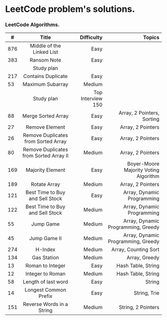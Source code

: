 # LeetCode problem's solutions.

### LeetCode Algorithms.

| #   |                 Title                  |        Difficulty |                                Topics |
|-----|:--------------------------------------:|------------------:|--------------------------------------:|
| 876 |       Middle of the Linked List        |              Easy |                                       |
| 383 |              Ransom Note               |              Easy |                                       |
|     |               Study plan               |                   |                                       |
| 217 |           Contains Duplicate           |              Easy |                                       |
| 53  |            Maximum Subarray            |            Medium |                                       |
|     |               Study plan               | Top Interview 150 |                                       |
| 88  |           Merge Sorted Array           |              Easy |            Array, 2 Pointers, Sorting |
| 27  |             Remove Element             |              Easy |                     Array, 2 Pointers |
| 26  |  Remove Duplicates from Sorted Array   |              Easy |                     Array, 2 Pointers |
| 80  | Remove Duplicates from Sorted Array II |            Medium |                     Array, 2 Pointers |
| 169 |            Majority Element            |              Easy | Boyer-Moore Majority Voting Algorithm |
| 189 |              Rotate Array              |            Medium |                     Array, 2 Pointers |
| 121 |    Best Time to Buy and Sell Stock     |              Easy |            Array, Dynamic Programming |
| 122 |    Best Time to Buy and Sell Stock     |            Medium |            Array, Dynamic Programming |
| 55  |               Jump Game                |            Medium |    Array, Dynamic Programming, Greedy |
| 45  |              Jump Game II              |            Medium |    Array, Dynamic Programming, Greedy |
| 274 |                H-Index                 |            Medium |                  Array, Counting Sort |
| 134 |              Gas Station               |            Medium |                         Array, Greedy |
| 13  |            Roman to Integer            |              Easy |                    Hash Table, String |
| 12  |            Integer to Roman            |            Medium |                    Hash Table, String |
| 58  |          Length of last word           |              Easy |                                String |
| 14  |         Longest Common Prefix          |              Easy |                          String, Trie |
| 151 |       Reverse Words in a String        |            Medium |                    String, 2 Pointers |

